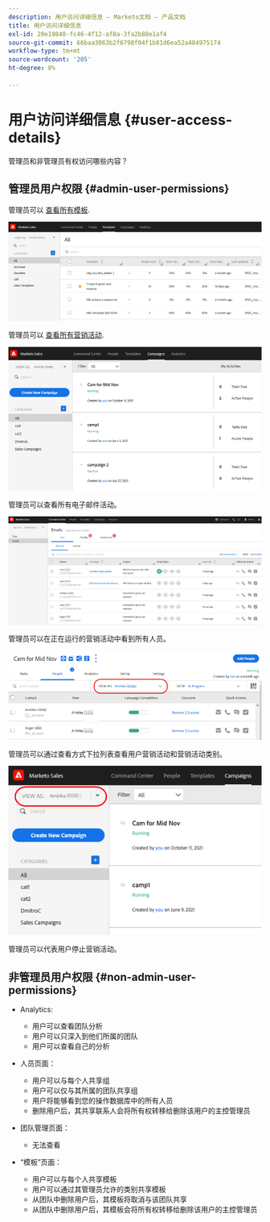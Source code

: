 ```yaml
---
description: 用户访问详细信息 — Marketo文档 — 产品文档
title: 用户访问详细信息
exl-id: 20e19848-fc46-4f12-af8a-3fa2b88e1af4
source-git-commit: 66baa3063b2f6798f04f1b81d6ea52a484975174
workflow-type: tm+mt
source-wordcount: '205'
ht-degree: 0%

---
```


# 用户访问详细信息 {#user-access-details}

管理员和非管理员有权访问哪些内容？

## 管理员用户权限 {#admin-user-permissions}

管理员可以 [查看所有模板](/help/marketo/product-docs/marketo-sales-connect/templates/view-template-list-as-another-user.md).

![](assets/user-access-details-1.png)

管理员可以 [查看所有营销活动](/help/marketo/product-docs/marketo-sales-connect/campaigns/view-campaigns-list-as-another-user.md).

![](assets/user-access-details-2.png)

管理员可以查看所有电子邮件活动。

![](assets/user-access-details-3.png)

管理员可以在正在运行的营销活动中看到所有人员。

![](assets/user-access-details-4.png)

管理员可以通过查看方式下拉列表查看用户营销活动和营销活动类别。

![](assets/user-access-details-5.png)

管理员可以代表用户停止营销活动。

## 非管理员用户权限 {#non-admin-user-permissions}

* Analytics:

   * 用户可以查看团队分析
   * 用户可以只深入到他们所属的团队
   * 用户可以查看自己的分析

* 人员页面：

   * 用户可以与每个人共享组
   * 用户可以仅与其所属的团队共享组
   * 用户将能够看到您的操作数据库中的所有人员
   * 删除用户后，其共享联系人会将所有权转移给删除该用户的主控管理员

* 团队管理页面：

   * 无法查看

* “模板”页面：

   * 用户可以与每个人共享模板
   * 用户可以通过其管理员允许的类别共享模板
   * 从团队中删除用户后，其模板将取消与该团队共享
   * 从团队中删除用户后，其模板会将所有权转移给删除该用户的主控管理员
